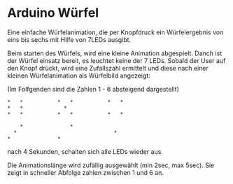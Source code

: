 # Arduino Würfel
Eine einfache Würfelanimation, die per Knopfdruck ein Würfelergebnis von eins bis sechs mit Hilfe von 7LEDs ausgibt.



Beim starten des Würfels, wird eine kleine Animation abgespielt.
Danch ist der Würfel einsatz bereit, es leuchtet keine der 7 LEDs.
Sobald der User auf den Knopf drückt, wird eine Zufallszahl ermittelt und diese nach einer kleinen Würfelanimation als Würfelbild angezeigt:

(Im Folfgenden sind die Zahlen 1 - 6 absteigend dargestellt)

	*   *			*   *			*   *
	*   *		  	  *
	*   *			*   *			*   *

	    *			    *
	  *  			     			  *
	*   			*

nach 4 Sekunden, schalten sich alle LEDs wieder aus.
	
Die Animationslänge wird zufällig ausgewählt (min 2sec, max 5sec). Sie zeigt in schneller Abfolge zahlen zwischen 1 und 6 an.


	
	
	 
